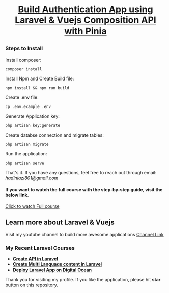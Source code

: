 # <p align="center"><a href="https://www.youtube.com/watch?v=5HpSYrVhH-4&list=PLDc9bt_00KcJT0HcvZmMtKyG2fE2EP1Ef&pp=iAQB" target="_blank">Build Authentication App using Laravel & Vuejs Composition API with Pinia</a></p>


### Steps to Install

Install composer:

    composer install

Install Npm and Create Build file:

    npm install && npm run build
    
Create .env file:

    cp .env.example .env
    
Generate Application key:

    php artisan key:generate

Create databse connection and migrate tables:

    php artisan migrate

Run the application:

    php artisan serve


That's it. If you have any questions, feel free to reach out through email: _hadiniazi801@gmail.com_


#### If you want to watch the full course with the step-by-step guide, visit the below link.

[Click to watch Full course](https://www.youtube.com/watch?v=5HpSYrVhH-4&list=PLDc9bt_00KcJT0HcvZmMtKyG2fE2EP1Ef&pp=iAQB)


## Learn more about Laravel & Vuejs

Visit my youtube channel to build more awesome applications [Channel Link](https://www.youtube.com/@LaravelLover)

### My Recent Laravel Courses

- **[Create API in Laravel](https://www.youtube.com/watch?v=0h-unkoowZ4&list=PLDc9bt_00KcKrWYI1tULOFlYtnwnt8Hg-&pp=iAQB)**
- **[Create Multi Language content in Laravel](https://www.youtube.com/watch?v=9oeksj5VfJk&list=PLDc9bt_00KcIXjG4TK7_p8NOAC0Ecq4Ec&pp=iAQB)**
- **[Deploy Laravel App on Digital Ocean](https://www.youtube.com/watch?v=Maie8_TU-oM&list=PLDc9bt_00KcIvfcUjeoaZkzcXAJpYEQ0D&pp=iAQB)**

Thank you for visiting my profile. If you like the application, please hit **star** button on this repository.
